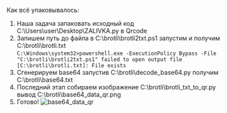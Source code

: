 Как всё упаковывалось:
1. Наша задача запаковать исходный код ‪C:\Users\user\Desktop\ZALIVKA.py в Qrcode
2. Запишем путь до файла в ‪C:\brotli\brotli2txt.ps1 запустим и получим C:\brotli\brotli.txt  
`C:\Windows\system32>powershell.exe -ExecutionPolicy Bypass -File "C:\brotli\brotli2txt.ps1"
failed to open output file [C:\brotli\brotli.txt]: File exists`
3. Сгенерируем base64 запустив ‪C:\brotli\decode_base64.py получим ‪C:\brotli\base64.txt
4. Последний этап ‪собираем изображение C:\brotli\brotli_txt_to_qr.py вывод C:\brotli\base64_data_qr.png
5. Готово!
![base64_data_qr](https://github.com/user-attachments/assets/025e8732-2cb8-4227-bf57-70542920d83d)
